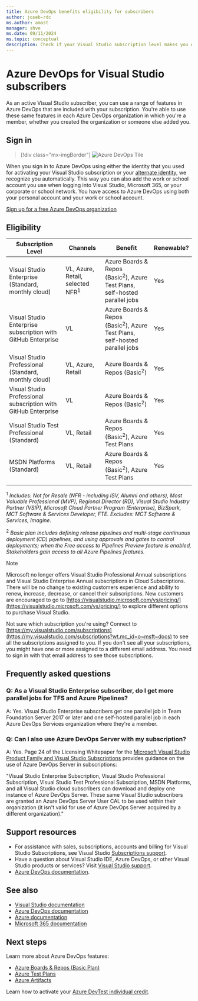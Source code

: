 ```yaml
---
title: Azure DevOps benefits eligibility for subscribers
author: joseb-rdc
ms.author: amast
manager: shve
ms.date: 09/11/2024
ms.topic: conceptual
description: Check if your Visual Studio subscription level makes you eligible for Azure DevOps benefits in each organization in which you're a member.
---
```

# Azure DevOps for Visual Studio subscribers

As an active Visual Studio subscriber, you can use a range of features in Azure DevOps that are included with your subscription. You're able to use these same features in each Azure DevOps organization in which you're a member, whether you created the organization or someone else added you.

## Sign in

   > [!div class="mx-imgBorder"]
   > ![Azure DevOps Tile](_img/vs-azure-devops/vs-azure-devops-tile.png "Screenshot of the Azure DevOps tile.  The Get started button is highlighted.")

   
When you sign in to Azure DevOps using either the identity that you used for activating your Visual Studio subscription or your [alternate identity](vs-alternate-identity.md), we recognize you automatically.  This way you can also add the work or school account you use when logging into Visual Studio, Microsoft 365, or your corporate or school network.  You have access to Azure DevOps using both your personal account and your work or school account.

[Sign up for a free Azure DevOps organization](https://visualstudio.microsoft.com/team-services/)

## Eligibility

| Subscription Level | Channels    | Benefit | Renewable? |
|--------------------|-------------|---------|------------|
| Visual Studio Enterprise (Standard, monthly cloud) | VL, Azure, Retail,  selected NFR<sup>1</sup>  | Azure Boards & Repos (Basic<sup>2</sup>), Azure Test Plans, self-hosted parallel jobs |  Yes |
| Visual Studio Enterprise subscription with GitHub Enterprise | VL | Azure Boards & Repos (Basic<sup>2</sup>), Azure Test Plans, self-hosted parallel jobs | Yes |
| Visual Studio Professional (Standard, monthly cloud) | VL, Azure, Retail | Azure Boards & Repos (Basic<sup>2</sup>) | Yes |
| Visual Studio Professional subscription with GitHub Enterprise | VL | Azure Boards & Repos (Basic<sup>2</sup>) | Yes |
| Visual Studio Test Professional (Standard) | VL, Retail | Azure Boards & Repos (Basic<sup>2</sup>), Azure Test Plans | Yes |
| MSDN Platforms (Standard) | VL, Retail | Azure Boards & Repos (Basic<sup>2</sup>), Azure Test Plans | Yes |
||

<sup>1</sup>  *Includes:  Not for Resale (NFR - including ISV, Alumni and others), Most Valuable Professional (MVP), Regional Director (RD), Visual Studio Industry Partner (VSIP), Microsoft Cloud Partner Program (Enterprise), BizSpark, MCT Software & Services Developer, FTE.
  Excludes: MCT Software & Services, Imagine.*

<sup>2</sup> *Basic plan includes defining release pipelines and multi-stage continuous deployment (CD) pipelines, and using approvals and gates to control deployments; when the Free access to Pipelines Preview feature is enabled, Stakeholders gain access to all Azure Pipelines features.*

> [!NOTE]
> Microsoft no longer offers Visual Studio Professional Annual subscriptions and Visual Studio Enterprise Annual subscriptions in Cloud Subscriptions. There will be no change to existing customers experience and ability to renew, increase, decrease, or cancel their subscriptions. New customers are encouraged to go to [https://visualstudio.microsoft.com/vs/pricing/](https://visualstudio.microsoft.com/vs/pricing/) to explore different options to purchase Visual Studio.

Not sure which subscription you're using?  Connect to [https://my.visualstudio.com/subscriptions](https://my.visualstudio.com/subscriptions?wt.mc_id=o~msft~docs) to see all the subscriptions assigned to you.
If you don't see all your subscriptions, you might have one or more assigned to a different email address.  You need to sign in with that email address to see those subscriptions.

## Frequently asked questions

### Q: As a Visual Studio Enterprise subscriber, do I get more parallel jobs for TFS and Azure Pipelines?

A:  Yes. Visual Studio Enterprise subscribers get one parallel job in Team Foundation Server 2017 or later and one self-hosted parallel job in each Azure DevOps Services organization where they're a member.

### Q: Can I also use Azure DevOps Server with my subscription?  

A: Yes.  Page 24 of the Licensing Whitepaper for the [Microsoft Visual Studio Product Family and Visual Studio Subscriptions](https://visualstudio.microsoft.com/wp-content/uploads/2023/07/Visual-Studio-Licensing-Whitepaper-July2023.pdf) provides guidance on the use of Azure DevOps Server in subscriptions:

"Visual Studio Enterprise Subscription, Visual Studio Professional Subscription, Visual Studio Test Professional Subscription, MSDN Platforms, and all Visual Studio 
cloud subscribers can download and deploy one instance of Azure DevOps Server. These same Visual Studio subscribers are granted an Azure DevOps Server User CAL to be used within their organization (it isn't valid for use of Azure DevOps Server acquired by a different organization)."

## Support resources

+ For assistance with sales, subscriptions, accounts and billing for Visual Studio Subscriptions, see Visual Studio [Subscriptions support](https://aka.ms/vssubscriberhelp).
+ Have a question about Visual Studio IDE, Azure DevOps, or other Visual Studio products or services?  Visit [Visual Studio support](https://visualstudio.microsoft.com/support/).
+ [Azure DevOps documentation](/azure/devops/).

## See also

+ [Visual Studio documentation](/visualstudio/)
+ [Azure DevOps documentation](/azure/devops/)
+ [Azure documentation](/azure/)
+ [Microsoft 365 documentation](/microsoft-365/)

## Next steps

Learn more about Azure DevOps features:
+ [Azure Boards & Repos (Basic Plan)](https://azure.microsoft.com/services/devops/compare-features/)
+ [Azure Test Plans](https://marketplace.visualstudio.com/items?itemName=ms.vss-testmanager-web)
+ [Azure Artifacts](https://marketplace.visualstudio.com/items?itemName=ms.feed)

Learn how to activate your [Azure DevTest individual credit](/azure/devtest/offer/quickstart-individual-credit).